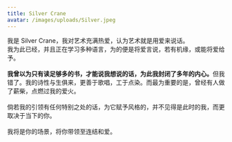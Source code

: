 ```yaml
---
title: Silver Crane
avatar: /images/uploads/Silver.jpeg
---
```

我是 Silver Crane，我对艺术充满热爱，认为艺术就是用爱来说话。<br>我为此已经，并且正在学习多种语言，为的便是将爱言说，若有机缘，或能将爱给予。 <br><br><strong>我曾以为只有读足够多的书，才能说我想说的话，为此我封闭了多年的内心。</strong>但我错了。我的诗性与生俱来，更善于歌唱，工于点染。而最为重要的是，曾经有人做了薪柴，点燃过我的爱火。 <br><br>倘若我的引领有任何特别之处的话，为它赋予风格的，并不见得是此时的我，而更取决于当下的你。<br><br>我将是你的场景，将你带领至连结和爱。